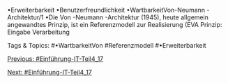•Erweiterbarkeit
•Benutzerfreundlichkeit 
•WartbarkeitVon-Neumann -Architektur/1
•Die Von -Neumann -Architektur (1945), heute allgemein angewandtes Prinzip, 
ist ein Referenzmodell zur Realisierung (EVA Prinzip: Eingabe Verarbeitung 

   Tags & Topics:
   #•WartbarkeitVon
   #Referenzmodell
   #•Erweiterbarkeit

[Previous: #Einführung-IT-Teil4_17](Einführung-IT-Teil4_17.md)

[Next: #Einführung-IT-Teil4_17](Einführung-IT-Teil4_17.md)